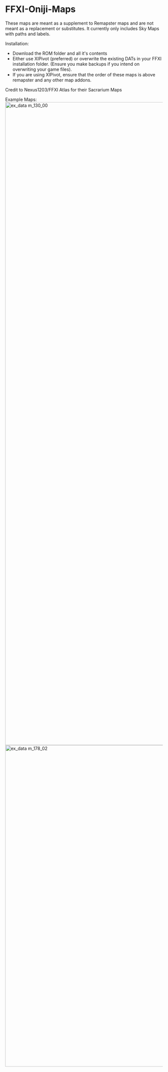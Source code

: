 # FFXI-Oniji-Maps
These maps are meant as a supplement to Remapster maps and are not meant as a replacement or substitutes. It currently only includes Sky Maps with paths and labels. 

Installation:
- Download the ROM folder and all it's contents
- Either use XIPivot (preferred) or overwrite the existing DATs in your FFXI installation folder. (Ensure you make backups if you intend on overwriting your game files).
- If you are using XIPivot, ensure that the order of these maps is above remapster and any other map addons.

Credit to Nexus1203/FFXI Atlas for their Sacrarium Maps

Example Maps:
<img width="2048" height="2048" alt="ex_data m_130_00" src="https://github.com/user-attachments/assets/706bf25e-6216-4a5c-8272-4cd79c8d6217" />
<img width="1024" height="1024" alt="ex_data m_178_02" src="https://github.com/user-attachments/assets/ba3405de-220e-4d68-af94-ea89ca4bdb8e" />
